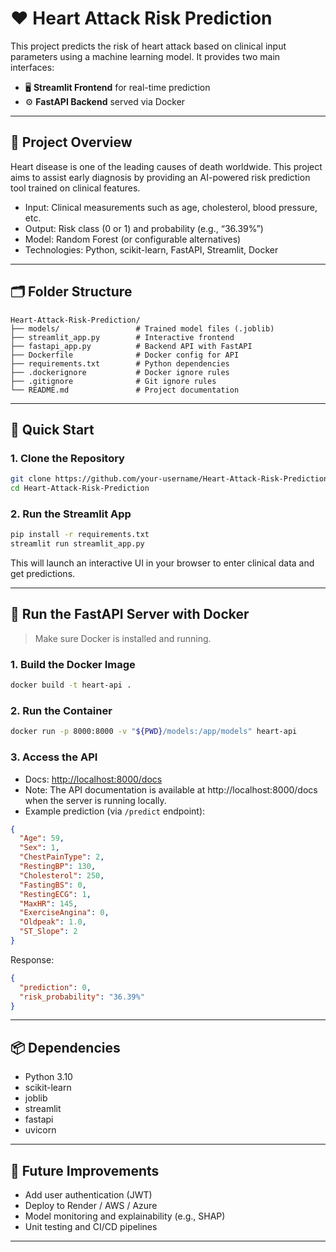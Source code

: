 # ❤️ Heart Attack Risk Prediction

This project predicts the risk of heart attack based on clinical input parameters using a machine learning model. It provides two main interfaces:

- 🖥️ **Streamlit Frontend** for real-time prediction
- ⚙️ **FastAPI Backend** served via Docker

---

## 🧠 Project Overview

Heart disease is one of the leading causes of death worldwide. This project aims to assist early diagnosis by providing an AI-powered risk prediction tool trained on clinical features.

- Input: Clinical measurements such as age, cholesterol, blood pressure, etc.
- Output: Risk class (0 or 1) and probability (e.g., “36.39%”)
- Model: Random Forest (or configurable alternatives)
- Technologies: Python, scikit-learn, FastAPI, Streamlit, Docker

---

## 🗂️ Folder Structure

```
Heart-Attack-Risk-Prediction/
├── models/                 # Trained model files (.joblib)
├── streamlit_app.py        # Interactive frontend
├── fastapi_app.py          # Backend API with FastAPI
├── Dockerfile              # Docker config for API
├── requirements.txt        # Python dependencies
├── .dockerignore           # Docker ignore rules
├── .gitignore              # Git ignore rules
└── README.md               # Project documentation
```

---

## 🚀 Quick Start

### 1. Clone the Repository

```bash
git clone https://github.com/your-username/Heart-Attack-Risk-Prediction.git
cd Heart-Attack-Risk-Prediction
```

### 2. Run the Streamlit App

```bash
pip install -r requirements.txt
streamlit run streamlit_app.py
```

This will launch an interactive UI in your browser to enter clinical data and get predictions.

---

## 🔧 Run the FastAPI Server with Docker

> Make sure Docker is installed and running.

### 1. Build the Docker Image

```bash
docker build -t heart-api .
```

### 2. Run the Container

```bash
docker run -p 8000:8000 -v "${PWD}/models:/app/models" heart-api
```

### 3. Access the API

- Docs: [http://localhost:8000/docs](http://localhost:8000/docs)
- Note: The API documentation is available at http://localhost:8000/docs when the server is running locally.
- Example prediction (via `/predict` endpoint):

```json
{
  "Age": 59,
  "Sex": 1,
  "ChestPainType": 2,
  "RestingBP": 130,
  "Cholesterol": 250,
  "FastingBS": 0,
  "RestingECG": 1,
  "MaxHR": 145,
  "ExerciseAngina": 0,
  "Oldpeak": 1.0,
  "ST_Slope": 2
}
```

Response:
```json
{
  "prediction": 0,
  "risk_probability": "36.39%"
}
```

---

## 📦 Dependencies

- Python 3.10
- scikit-learn
- joblib
- streamlit
- fastapi
- uvicorn

---

## 🧩 Future Improvements

- Add user authentication (JWT)
- Deploy to Render / AWS / Azure
- Model monitoring and explainability (e.g., SHAP)
- Unit testing and CI/CD pipelines

---
